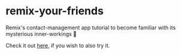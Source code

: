 # remix-your-friends
Remix's contact-management app tutorial to become familiar with its mysterious inner-workings 🔮

Check it out [here](https://remix.run/docs/en/main/start/tutorial), if you wish to also try it.

